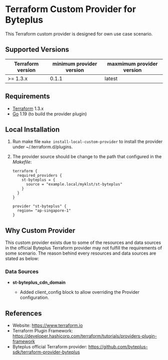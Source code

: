 Terraform Custom Provider for Byteplus
===========================================

This Terraform custom provider is designed for own use case scenario.

Supported Versions
------------------

| Terraform version | minimum provider version |maxmimum provider version
| ---- | ---- | ----|
| >= 1.3.x	| 0.1.1	| latest |

Requirements
------------

-	[Terraform](https://www.terraform.io/downloads.html) 1.3.x
-	[Go](https://golang.org/doc/install) 1.19 (to build the provider plugin)

Local Installation
------------------

1. Run make file `make install-local-custom-provider` to install the provider under ~/.terraform.d/plugins.

2. The provider source should be change to the path that configured in the *Makefile*:

    ```
    terraform {
      required_providers {
        st-byteplus = {
          source = "example.local/myklst/st-byteplus"
        }
      }
    }

    provider "st-byteplus" {
      region= "ap-singapore-1"
    }
    ```

Why Custom Provider
-------------------

This custom provider exists due to some of the resources and data sources in the
official Byteplus Terraform provider may not fulfill the requirements of some
scenario. The reason behind every resources and data sources are stated as below:

### Data Sources

- **st-byteplus_cdn_domain**

  - Added client_config block to allow overriding the Provider configuration.

References
----------

- Website: https://www.terraform.io
- Terraform Plugin Framework: https://developer.hashicorp.com/terraform/tutorials/providers-plugin-framework
- Byteplus official Terraform provider: https://github.com/byteplus-sdk/terraform-provider-byteplus
